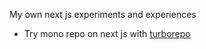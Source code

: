 My own next js experiments and experiences
- Try mono repo on next js with [turborepo](https://turbo.build)

